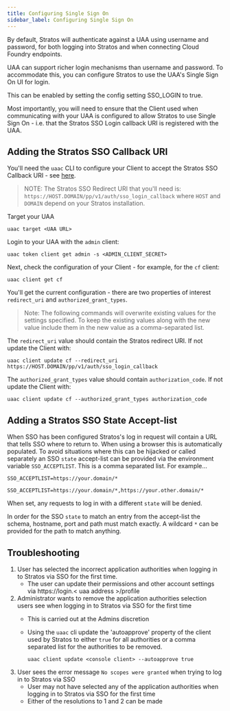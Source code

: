 ```yaml
---
title: Configuring Single Sign On
sidebar_label: Configuring Single Sign On 
---
```


By default, Stratos will authenticate against a UAA using username and password, for both logging into Stratos and when connecting Cloud Foundry endpoints.

UAA can support richer login mechanisms than username and password. To accommodate this, you can configure Stratos to use the UAA's Single Sign On UI for login.

This can be enabled by setting the config setting SSO_LOGIN to true.

Most importantly, you will need to ensure that the Client used when communicating with your UAA is configured to allow Stratos to use Single Sign On - i.e. that the Stratos SSO Login callback URI is registered with the UAA.

## Adding the Stratos SSO Callback URI

You'll need the `uaac` CLI to configure your Client to accept the Stratos SSO Callback URI - see [here](https://github.com/cloudfoundry/cf-uaac).

> NOTE: The Stratos SSO Redirect URI that you'll need is:
> `https://HOST.DOMAIN/pp/v1/auth/sso_login_callback`
> where `HOST` and `DOMAIN` depend on your Stratos installation.

Target your UAA

```
uaac target <UAA URL>
```

Login to your UAA with the `admin` client:

```
uaac token client get admin -s <ADMIN_CLIENT_SECRET>
```

Next, check the configuration of your Client - for example, for the `cf` client:

```
uaac client get cf
```

You'll get the current configuration - there are two properties of interest `redirect_uri` and `authorized_grant_types`.

> Note: The following commands will overwrite existing values for the settings specified. To keep the existing values along with the new value include them in the new value as a comma-separated list.

The `redirect_uri` value should contain the Stratos redirect URI. If not update the Client with:

```
uaac client update cf --redirect_uri https://HOST.DOMAIN/pp/v1/auth/sso_login_callback
```

The `authorized_grant_types` value should contain `authorization_code`. If not update the Client with:

```
uaac client update cf --authorized_grant_types authorization_code
```

## Adding a Stratos SSO State Accept-list

When SSO has been configured Stratos's log in request will contain a URL that tells SSO where to return to. When using a browser this is automatically populated. To avoid situations where this can be hijacked or called separately an SSO `state` accept-list can be provided via the environment variable `SSO_ACCEPTLIST`. This is a comma separated list. For example...

```
SSO_ACCEPTLIST=https://your.domain/*
```

```
SSO_ACCEPTLIST=https://your.domain/*,https://your.other.domain/*
```

When set, any requests to log in with a different `state` will be denied.

In order for the SSO `state` to match an entry from the accept-list the schema, hostname, port and path must match exactly. A wildcard `*` can be provided for the path to match anything.

## Troubleshooting

1. User has selected the incorrect application authorities when logging in to Stratos via SSO for the first time.
   - The user can update their permissions and other account settings via https://login.< uaa address >/profile
2. Administrator wants to remove the application authorities selection users see when logging in to Stratos via SSO for the first time
   - This is carried out at the Admins discretion
   - Using the `uaac` cli update the 'autoapprove' property of the client used by Stratos to either `true` for all authorities or a comma separated list for the authorities to be removed.

     ```
     uaac client update <console client> --autoapprove true
     ```
3. User sees the error message `No scopes were granted` when trying to log in to Stratos via SSO
   - User may not have selected any of the application authorities when logging in to Stratos via SSO for the first time
   - Either of the resolutions to 1 and 2 can be made
